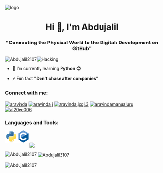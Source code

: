 ![logo](https://github.com/Abdujalil2107/Abdujalil2107/blob/main/Blue%20Yellow%20Futuristic%20Virtual%20Technology%20Blog%20Banner%20(1600%20%C3%97%20800%20px).gif)
<h1 align="center">Hi 👋, I'm Abdujalil</h1>
<h3 align="center">"Connecting the Physical World to the Digital: Development on GitHub"</h3>

<img align="right" alt="Hacking" width="400" src="https://media.tenor.com/GfSX-u7VGM4AAAAC/coding.gif">

<p align="left"> <img src="https://komarev.com/ghpvc/?username=Abdujalil2107&label=Profile%20views&color=0e75b6&style=flat" alt="Abdujalil2107" /> </p>

- 🌱 I’m currently learning **Python 😊**

- ⚡ Fun fact **"Don't chase after companies"**

<h3 align="left">Connect with me:</h3>
<p align="left">
<a href="https://twitter.com/Nizomiddinov_A" target="blank"><img align="center" src="https://raw.githubusercontent.com/rahuldkjain/github-profile-readme-generator/master/src/images/icons/Social/twitter.svg" alt="aravinda" height="30" width="40" /></a>
<a href="https://linkedin.com/in/abdujalil-nizomiddinov" target="blank"><img align="center" src="https://raw.githubusercontent.com/rahuldkjain/github-profile-readme-generator/master/src/images/icons/Social/linked-in-alt.svg" alt="aravinda j" height="30" width="40" /></a>
<a href="https://facebook.com/" target="blank"><img align="center" src="https://raw.githubusercontent.com/rahuldkjain/github-profile-readme-generator/master/src/images/icons/Social/facebook.svg" alt="aravinda.jogi.3" height="30" width="40" /></a>
<a href="https://www.youtube.com/" target="blank"><img align="center" src="https://raw.githubusercontent.com/rahuldkjain/github-profile-readme-generator/master/src/images/icons/Social/youtube.svg" alt="aravindamangaluru" height="30" width="40" /></a>
<a href="https://www.codechef.com/" target="blank"><img align="center" src="https://cdn.jsdelivr.net/npm/simple-icons@3.1.0/icons/codechef.svg" alt="al20ec006" height="30" width="40" /></a>
</p>

<h3 align="left">Languages and Tools:</h3>

<p style="font-size: 0;" align="left"> 
    <a href="https://www.python.org/" target="_blank" rel="noreferrer" style="display: inline-block;"> 
        <img src="https://raw.githubusercontent.com/devicons/devicon/master/icons/python/python-original.svg" alt="Python" width="40" height="40"/>
    </a>
    <a href="https://en.wikipedia.org/wiki/C_(programming_language)" target="_blank" rel="noreferrer" style="display: inline-block;">
        <img src="https://raw.githubusercontent.com/devicons/devicon/master/icons/c/c-original.svg" alt="C" width="40" height="40"/>
    </a>
    <a href="https://www.mathworks.com/" target="_blank" rel="noreferrer" style="display: inline-block;"> 
        <img src="https://upload.wikimedia.org/wikipedia/commons/2/21/Matlab_Logo.png" alt="MATLAB" width="40" height="40"/>
    </a> 
</p>

<p><img align="left" src="https://github-readme-stats.vercel.app/api/top-langs?username=Abdujalil2107&show_icons=true&locale=en&layout=compact" alt="Abdujalil2107" /></p>

<p>&nbsp;<img align="center" src="https://github-readme-stats.vercel.app/api?username=Abdujalil2107&show_icons=true&locale=en" alt="Abdujalil2107" /></p>

<p><img align="center" src="https://github-readme-streak-stats.herokuapp.com/?user=Abdujalil2107&" alt="Abdujalil2107" /></p>







